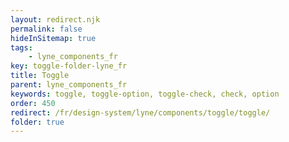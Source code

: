 ```yaml
---
layout: redirect.njk
permalink: false
hideInSitemap: true
tags: 
    - lyne_components_fr
key: toggle-folder-lyne_fr
title: Toggle
parent: lyne_components_fr
keywords: toggle, toggle-option, toggle-check, check, option
order: 450
redirect: /fr/design-system/lyne/components/toggle/toggle/
folder: true
---
```

